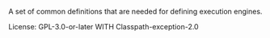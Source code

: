 A set of common definitions that are needed for defining execution engines.

License: GPL-3.0-or-later WITH Classpath-exception-2.0



